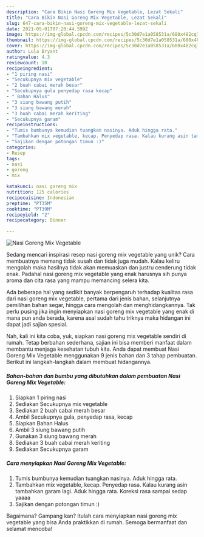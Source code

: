 ```yaml
---
description: "Cara Bikin Nasi Goreng Mix Vegetable, Lezat Sekali"
title: "Cara Bikin Nasi Goreng Mix Vegetable, Lezat Sekali"
slug: 647-cara-bikin-nasi-goreng-mix-vegetable-lezat-sekali
date: 2021-05-01T07:20:44.599Z
image: https://img-global.cpcdn.com/recipes/5c30d7e1a058531a/680x482cq70/nasi-goreng-mix-vegetable-foto-resep-utama.jpg
thumbnail: https://img-global.cpcdn.com/recipes/5c30d7e1a058531a/680x482cq70/nasi-goreng-mix-vegetable-foto-resep-utama.jpg
cover: https://img-global.cpcdn.com/recipes/5c30d7e1a058531a/680x482cq70/nasi-goreng-mix-vegetable-foto-resep-utama.jpg
author: Lula Bryant
ratingvalue: 4.3
reviewcount: 10
recipeingredient:
- "1 piring nasi"
- "Secukupnya mix vegetable"
- "2 buah cabai merah besar"
- "Secukupnya gula penyedap rasa kecap"
- " Bahan Halus"
- "3 siung bawang putih"
- "3 siung bawang merah"
- "3 buah cabai merah keriting"
- "Secukupnya garam"
recipeinstructions:
- "Tumis bumbunya kemudian tuangkan nasinya. Aduk hingga rata."
- "Tambahkan mix vegetable, kecap. Penyedap rasa. Kalau kurang asin tambahkan garam lagi. Aduk hingga rata. Koreksi rasa sampai sedap yaaaa"
- "Sajikan dengan potongan timun :)"
categories:
- Resep
tags:
- nasi
- goreng
- mix

katakunci: nasi goreng mix 
nutrition: 125 calories
recipecuisine: Indonesian
preptime: "PT35M"
cooktime: "PT39M"
recipeyield: "2"
recipecategory: Dinner

---
```



![Nasi Goreng Mix Vegetable](https://img-global.cpcdn.com/recipes/5c30d7e1a058531a/680x482cq70/nasi-goreng-mix-vegetable-foto-resep-utama.jpg)

Sedang mencari inspirasi resep nasi goreng mix vegetable yang unik? Cara membuatnya memang tidak susah dan tidak juga mudah. Kalau keliru mengolah maka hasilnya tidak akan memuaskan dan justru cenderung tidak enak. Padahal nasi goreng mix vegetable yang enak harusnya sih punya aroma dan cita rasa yang mampu memancing selera kita.

Ada beberapa hal yang sedikit banyak berpengaruh terhadap kualitas rasa dari nasi goreng mix vegetable, pertama dari jenis bahan, selanjutnya pemilihan bahan segar, hingga cara mengolah dan menghidangkannya. Tak perlu pusing jika ingin menyiapkan nasi goreng mix vegetable yang enak di mana pun anda berada, karena asal sudah tahu triknya maka hidangan ini dapat jadi sajian spesial.




Nah, kali ini kita coba, yuk, siapkan nasi goreng mix vegetable sendiri di rumah. Tetap berbahan sederhana, sajian ini bisa memberi manfaat dalam membantu menjaga kesehatan tubuh kita. Anda dapat membuat Nasi Goreng Mix Vegetable menggunakan 9 jenis bahan dan 3 tahap pembuatan. Berikut ini langkah-langkah dalam membuat hidangannya.

<!--inarticleads1-->

##### Bahan-bahan dan bumbu yang dibutuhkan dalam pembuatan Nasi Goreng Mix Vegetable:

1. Siapkan 1 piring nasi
1. Sediakan Secukupnya mix vegetable
1. Sediakan 2 buah cabai merah besar
1. Ambil Secukupnya gula, penyedap rasa, kecap
1. Siapkan  Bahan Halus
1. Ambil 3 siung bawang putih
1. Gunakan 3 siung bawang merah
1. Sediakan 3 buah cabai merah keriting
1. Sediakan Secukupnya garam




<!--inarticleads2-->

##### Cara menyiapkan Nasi Goreng Mix Vegetable:

1. Tumis bumbunya kemudian tuangkan nasinya. Aduk hingga rata.
1. Tambahkan mix vegetable, kecap. Penyedap rasa. Kalau kurang asin tambahkan garam lagi. Aduk hingga rata. Koreksi rasa sampai sedap yaaaa
1. Sajikan dengan potongan timun :)




Bagaimana? Gampang kan? Itulah cara menyiapkan nasi goreng mix vegetable yang bisa Anda praktikkan di rumah. Semoga bermanfaat dan selamat mencoba!
